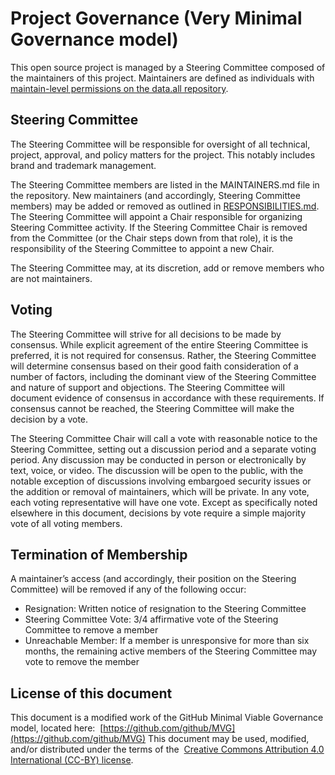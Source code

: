 # Project Governance (Very Minimal Governance model)

This open source project is managed by a Steering Committee composed of the maintainers of this project. Maintainers are
defined as individuals with [maintain-level permissions on the data.all repository](https://docs.github.com/en/organizations/managing-access-to-your-organizations-repositories/repository-permission-levels-for-an-organization).

## Steering Committee

The Steering Committee will be responsible for oversight of all technical, project, approval, and policy matters for the
project. This notably includes brand and trademark management.

The Steering Committee members are listed in the MAINTAINERS.md file in the repository. New maintainers (and accordingly,
Steering Committee members) may be added or removed as outlined in [RESPONSIBILITIES.md](./RESPONSIBILITIES.md). The
Steering Committee will appoint a Chair responsible for organizing Steering Committee activity. If the Steering Committee
Chair is removed from the Committee (or the Chair steps down from that role), it is the responsibility of the Steering
Committee to appoint a new Chair.

The Steering Committee may, at its discretion, add or remove members who are not maintainers.

## Voting

The Steering Committee will strive for all decisions to be made by consensus. While explicit agreement of the entire
Steering Committee is preferred, it is not required for consensus. Rather, the Steering Committee will determine
consensus based on their good faith consideration of a number of factors, including the dominant view of the Steering
Committee and nature of support and objections. The Steering Committee will document evidence of consensus in accordance
with these requirements. If consensus cannot be reached, the Steering Committee will make the decision by a vote.

The Steering Committee Chair will call a vote with reasonable notice to the Steering Committee, setting out a discussion
period and a separate voting period. Any discussion may be conducted in person or electronically by text, voice, or video.
The discussion will be open to the public, with the notable exception of discussions involving embargoed security issues
or the addition or removal of maintainers, which will be private. In any vote, each voting representative will have one
vote. Except as specifically noted elsewhere in this document, decisions by vote require a simple majority vote of all
voting members.

## Termination of Membership

A maintainer’s access (and accordingly, their position on the Steering Committee) will be removed if any of the following
occur:

* Resignation: Written notice of resignation to the Steering Committee
* Steering Committee Vote: 3/4 affirmative vote of the Steering Committee to remove a member
* Unreachable Member: If a member is unresponsive for more than six months, the remaining active members of the Steering
  Committee may vote to remove the member

## License of this document

This document is a modified work of the GitHub Minimal Viable Governance model, located here: ﻿
[https://github.com/github/MVG](https://github.com/github/MVG)
This document may be used, modified, and/or distributed under the terms of the ﻿
[Creative Commons Attribution 4.0 International (CC-BY) license﻿](https://creativecommons.org/licenses/by/4.0/legalcode).
